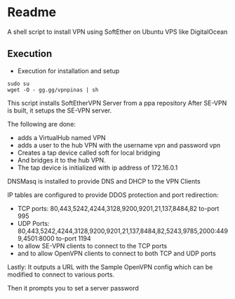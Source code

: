 # Readme

A shell script to install VPN using SoftEther on Ubuntu VPS like DigitalOcean

## Execution

* Execution for installation and setup

```shell
sudo su
wget -O - gg.gg/vpnpinas | sh
```

This script installs SoftEtherVPN Server from a ppa repository
After SE-VPN is built, it setups the SE-VPN server.

The following are done:
* adds a VirtualHub named VPN
* adds a user to the hub VPN with the username vpn and password vpn
* Creates a tap device called soft for local bridging
* And bridges it to the hub VPN.
* The tap device is initialized with ip address of 172.16.0.1
 
DNSMasq is installed to provide DNS and DHCP to the VPN Clients

IP tables are configured to provide DDOS protection and port redirection:
* TCP ports: 80,443,5242,4244,3128,9200,9201,21,137,8484,82  to-port 995
* UDP Ports: 80,443,5242,4244,3128,9200,9201,21,137,8484,82,5243,9785,2000:4499,4501:8000  to-port 1194
* to allow SE-VPN clients to connect to the TCP ports
* and to allow OpenVPN clients to connect to both TCP and UDP ports

Lastly: It outputs a URL with the Sample OpenVPN config which can be modified to connect to various ports.

Then it prompts you to set a server password
